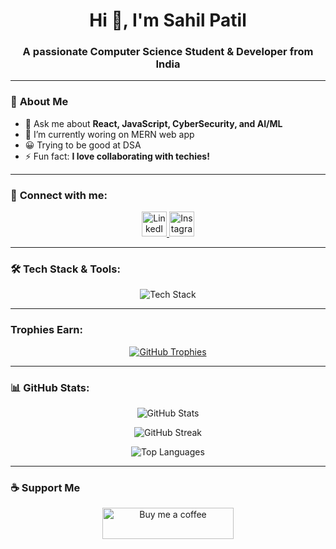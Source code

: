 <h1 align="center">Hi 👋, I'm Sahil Patil</h1>
<h3 align="center">A passionate Computer Science Student & Developer from India</h3>

--- 

### 🚀 **About Me**
- 💬 Ask me about **React, JavaScript, CyberSecurity, and AI/ML**
- 🌱 I’m currently woring on MERN web app
- 😀 Trying to be good at DSA
- ⚡ Fun fact: **I love collaborating with techies!**

---

### 📲 **Connect with me:**
<p align="center">
  <a href="https://www.linkedin.com/in/sahil-patil-2a1b71255/" target="_blank">
    <img src="https://raw.githubusercontent.com/rahuldkjain/github-profile-readme-generator/master/src/images/icons/Social/linked-in-alt.svg" alt="LinkedIn" height="40" width="40" />
  </a>
  <a href="https://www.instagram.com/__sahil__0305/" target="_blank">
    <img src="https://raw.githubusercontent.com/rahuldkjain/github-profile-readme-generator/master/src/images/icons/Social/instagram.svg" alt="Instagram" height="40" width="40" />
  </a>
</p>

---

### 🛠 **Tech Stack & Tools:**
<p align="center">
  <img src="https://skillicons.dev/icons?i=react,js,ts,html,css,bootstrap,java,cpp,python,express,nodejs,mongodb,mysql,aws,azure,nginx,docker,kubernetes,pytorch,tensorflow&perline=6" alt="Tech Stack" />
</p>

---

### **Trophies Earn:**
<p align="center">
  <a href="https://github.com/ryo-ma/github-profile-trophy">
    <img src="https://github-profile-trophy.vercel.app/?username=sahil352005&theme=onedark&no-frame=true&margin-w=10" alt="GitHub Trophies" />
  </a>
</p>

---

### 📊 **GitHub Stats:**
<p align="center">
  <img src="https://github-readme-stats.vercel.app/api?username=sahil352005&show_icons=true&theme=radical" alt="GitHub Stats" />
</p>
<p align="center">
  <img src="https://github-readme-streak-stats.herokuapp.com/?user=sahil352005&theme=radical" alt="GitHub Streak" />
</p>
<p align="center">
  <img src="https://github-readme-stats.vercel.app/api/top-langs/?username=sahil352005&layout=compact&theme=radical" alt="Top Languages" />
</p>

---

### ☕ **Support Me**
<p align="center">
  <a href="https://www.buymeacoffee.com/SahilPatil" target="_blank">
    <img src="https://cdn.buymeacoffee.com/buttons/v2/default-yellow.png" height="50" width="210" alt="Buy me a coffee" />
  </a>
</p>
